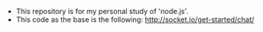 * This repository is for my personal study of 'node.js'.
* This code as the base is the following: http://socket.io/get-started/chat/
